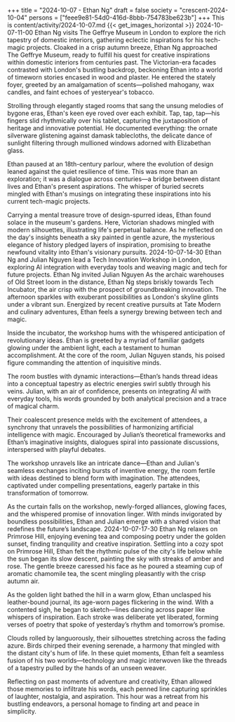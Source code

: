 +++
title = "2024-10-07 - Ethan Ng"
draft = false
society = "crescent-2024-10-04"
persons = ["feee9e81-54d0-416d-8bbb-754783be623b"]
+++
This is content/activity/2024-10-07.md
{{< get_images_horizontal >}}
2024-10-07-11-00
Ethan Ng visits The Geffrye Museum in London to explore the rich tapestry of domestic interiors, gathering eclectic inspirations for his tech-magic projects.
Cloaked in a crisp autumn breeze, Ethan Ng approached The Geffrye Museum, ready to fulfill his quest for creative inspirations within domestic interiors from centuries past. The Victorian-era facades contrasted with London's bustling backdrop, beckoning Ethan into a world of timeworn stories encased in wood and plaster. He entered the stately foyer, greeted by an amalgamation of scents—polished mahogany, wax candles, and faint echoes of yesteryear's tobacco.

Strolling through elegantly staged rooms that sang the unsung melodies of bygone eras, Ethan's keen eye roved over each exhibit. Tap, tap, tap—his fingers slid rhythmically over his tablet, capturing the juxtaposition of heritage and innovative potential. He documented everything: the ornate silverware glistening against damask tablecloths, the delicate dance of sunlight filtering through mullioned windows adorned with Elizabethan glass.

Ethan paused at an 18th-century parlour, where the evolution of design leaned against the quiet resilience of time. This was more than an exploration; it was a dialogue across centuries—a bridge between distant lives and Ethan's present aspirations. The whisper of buried secrets mingled with Ethan's musings on integrating these inspirations into his current tech-magic projects.

Carrying a mental treasure trove of design-spurred ideas, Ethan found solace in the museum's gardens. Here, Victorian shadows mingled with modern silhouettes, illustrating life's perpetual balance. As he reflected on the day's insights beneath a sky painted in gentle azure, the mysterious elegance of history pledged layers of inspiration, promising to breathe newfound vitality into Ethan's visionary pursuits.
2024-10-07-14-30
Ethan Ng and Julian Nguyen lead a Tech Innovation Workshop in London, exploring AI integration with everyday tools and weaving magic and tech for future projects.
Ethan Ng invited Julian Nguyen
As the archaic warehouses of Old Street loom in the distance, Ethan Ng steps briskly towards Tech Incubator, the air crisp with the prospect of groundbreaking innovation. The afternoon sparkles with exuberant possibilities as London's skyline glints under a vibrant sun. Energized by recent creative pursuits at Tate Modern and culinary adventures, Ethan feels a synergy brewing between tech and magic.

Inside the incubator, the workshop hums with the whispered anticipation of revolutionary ideas. Ethan is greeted by a myriad of familiar gadgets glowing under the ambient light, each a testament to human accomplishment. At the core of the room, Julian Nguyen stands, his poised figure commanding the attention of inquisitive minds.

The room bustles with dynamic interactions—Ethan’s hands thread ideas into a conceptual tapestry as electric energies swirl subtly through his veins. Julian, with an air of confidence, presents on integrating AI with everyday tools, his words grounded by both analytical precision and a trace of magical charm.

Their coalescent presence melds with the excitement of attendees, a synchrony that unravels the possibilities of harmonizing artificial intelligence with magic. Encouraged by Julian’s theoretical frameworks and Ethan’s imaginative insights, dialogues spiral into passionate discussions, interspersed with playful debates.

The workshop unravels like an intricate dance—Ethan and Julian's seamless exchanges inciting bursts of inventive energy, the room fertile with ideas destined to blend form with imagination. The attendees, captivated under compelling presentations, eagerly partake in this transformation of tomorrow.

As the curtain falls on the workshop, newly-forged alliances, glowing faces, and the whispered promise of innovation linger. With minds invigorated by boundless possibilities, Ethan and Julian emerge with a shared vision that redefines the future’s landscape.
2024-10-07-17-30
Ethan Ng relaxes on Primrose Hill, enjoying evening tea and composing poetry under the golden sunset, finding tranquility and creative inspiration.
Settling into a cozy spot on Primrose Hill, Ethan felt the rhythmic pulse of the city's life below while the sun began its slow descent, painting the sky with streaks of amber and rose. The gentle breeze caressed his face as he poured a steaming cup of aromatic chamomile tea, the scent mingling pleasantly with the crisp autumn air.

As the golden light bathed the hill in a warm glow, Ethan unclasped his leather-bound journal, its age-worn pages flickering in the wind. With a contented sigh, he began to sketch—lines dancing across paper like whispers of inspiration. Each stroke was deliberate yet liberated, forming verses of poetry that spoke of yesterday’s rhythm and tomorrow’s promise.

Clouds rolled by languorously, their silhouettes stretching across the fading azure. Birds chirped their evening serenade, a harmony that mingled with the distant city's hum of life. In these quiet moments, Ethan felt a seamless fusion of his two worlds—technology and magic interwoven like the threads of a tapestry pulled by the hands of an unseen weaver.

Reflecting on past moments of adventure and creativity, Ethan allowed those memories to infiltrate his words, each penned line capturing sprinkles of laughter, nostalgia, and aspiration. This hour was a retreat from his bustling endeavors, a personal homage to finding art and peace in simplicity.
